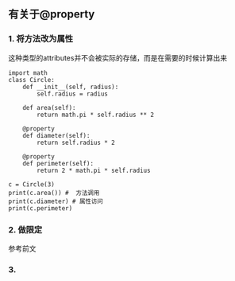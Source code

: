 ## 有关于@property
### 1. 将方法改为属性
这种类型的attributes并不会被实际的存储，而是在需要的时候计算出来

```
import math
class Circle:
    def __init__(self, radius):
        self.radius = radius

    def area(self):
        return math.pi * self.radius ** 2

    @property
    def diameter(self):
        return self.radius * 2

    @property
    def perimeter(self):
        return 2 * math.pi * self.radius

c = Circle(3)
print(c.area()) #  方法调用
print(c.diameter) # 属性访问
print(c.perimeter)
```

### 2. 做限定
参考前文

### 3. 
